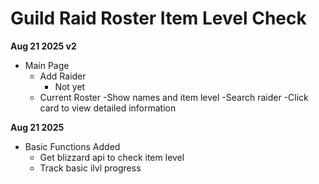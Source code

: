 # Guild Raid Roster Item Level Check

**Aug 21 2025 v2**
- Main Page
    - Add Raider
        - Not yet
    - Current Roster
        -Show names and item level
        -Search raider
        -Click card to view detailed information

**Aug 21 2025**
- Basic Functions Added
    - Get blizzard api to check item level
    - Track basic ilvl progress
